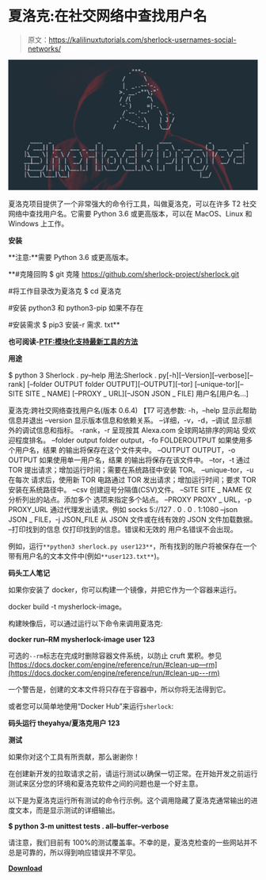 # 夏洛克:在社交网络中查找用户名

> 原文：<https://kalilinuxtutorials.com/sherlock-usernames-social-networks/>

[![Sherlock : Find Usernames Across Social Networks](img/af1390445c8c6695e479c8b4bc8fba30.png "Sherlock : Find Usernames Across Social Networks")](https://1.bp.blogspot.com/-J9OV2C50epg/XRwSJrd5anI/AAAAAAAABL4/dQEA4LqrOckDC0V_BL5EPojgBmV0YNIpgCLcBGAs/s1600/Sherlock.png)

夏洛克项目提供了一个非常强大的命令行工具，叫做夏洛克，可以在许多 T2 社交网络中查找用户名。它需要 Python 3.6 或更高版本，可以在 MacOS、Linux 和 Windows 上工作。

**安装**

**注意:**需要 Python 3.6 或更高版本。

**#克隆回购
$ git 克隆 https://github.com/sherlock-project/sherlock.git

#将工作目录改为夏洛克
$ cd 夏洛克

#安装 python3 和 python3-pip 如果不存在

#安装需求
$ pip3 安装-r 需求. txt**

**也可阅读-[PTF:模块化支持最新工具的方法](https://kalilinuxtutorials.com/ptf-pentesters-framework/)**

**用途**

$ python 3 Sherlock . py–help
用法:Sherlock . py[-h][–Version][–verbose][–rank]
[–folder OUTPUT folder OUTPUT][–OUTPUT][–tor]
[–unique-tor][–SITE SITE _ NAME]
[–PROXY _ URL][–JSON JSON _ FILE]
用户名[用户名…]

夏洛克:跨社交网络查找用户名(版本 0.6.4) 【T7
可选参数:
-h，–help 显示此帮助信息并退出
–version 显示版本信息和依赖关系。
–详细，-v，-d，–调试
显示额外的调试信息和指标。
-rank，-r 呈现按其 Alexa.com 全球网站排序的网站
受欢迎程度排名。
–folder output folder output，-fo FOLDEROUTPUT
如果使用多个用户名，结果
的输出将保存在这个文件夹中。
–OUTPUT OUTPUT，-o OUTPUT
如果使用单一用户名，结果
的输出将保存在该文件中。
–tor，-t 通过 TOR 提出请求；增加运行时间；需要在系统路径中安装
TOR。
–unique-tor，-u 在每次
请求后，使用新 TOR 电路通过 TOR 发出请求；增加运行时间；要求 TOR 安装在系统路径中。
–csv 创建逗号分隔值(CSV)文件。
–SITE SITE _ NAME 仅分析列出的站点。添加多个
选项来指定多个站点。
–PROXY PROXY _ URL，-p PROXY_URL
通过代理发出请求。例如
socks 5://127 . 0 . 0 . 1:1080
–json JSON _ FILE，-j JSON_FILE
从 JSON 文件或在线有效的 JSON
文件加载数据。
–打印找到的信息
仅打印找到的信息。错误和无效的
用户名错误不会出现。

例如，运行`**python3 sherlock.py user123**`，所有找到的账户将被保存在一个带有用户名的文本文件中(例如`**user123.txt**`)。

**码头工人笔记**

如果你安装了 docker，你可以构建一个镜像，并把它作为一个容器来运行。

docker build -t mysherlock-image。

构建映像后，可以通过运行以下命令来调用夏洛克:

**docker run–RM mysherlock-image user 123**

可选的`--rm`标志在完成时删除容器文件系统，以防止 cruft 累积。参见[https://docs.docker.com/engine/reference/run/#clean-up—rm](https://docs.docker.com/engine/reference/run/#clean-up---rm)

一个警告是，创建的文本文件将只存在于容器中，所以你将无法得到它。

或者您可以简单地使用“Docker Hub”来运行`sherlock`:

**码头运行 theyahya/夏洛克用户 123**

**测试**

如果你对这个工具有所贡献，那么谢谢你！

在创建新开发的拉取请求之前，请运行测试以确保一切正常。在开始开发之前运行测试来区分您的环境和夏洛克软件之间的问题也是一个好主意。

以下是为夏洛克运行所有测试的命令行示例。这个调用隐藏了夏洛克通常输出的进度文本，而是显示测试的详细输出。

**$ python 3-m unittest tests . all–buffer–verbose**

请注意，我们目前有 100%的测试覆盖率。不幸的是，夏洛克检查的一些网站并不总是可靠的，所以得到响应错误并不罕见。

[**Download**](https://github.com/sherlock-project/sherlock)